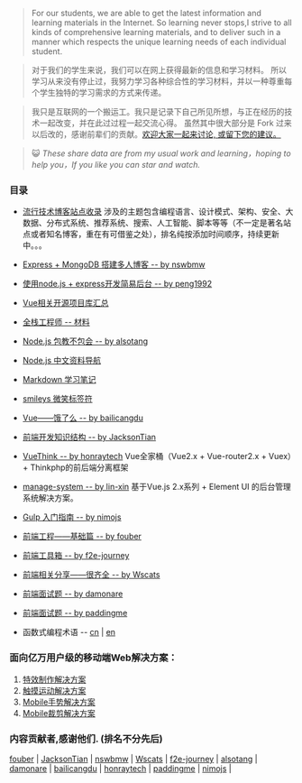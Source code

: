 > For our students, we are able to get the latest information and learning materials in the Internet.
So learning never stops,I strive to all kinds of comprehensive learning materials, and to deliver such in a manner which respects the unique learning needs of each individual student.

> 对于我们的学生来说，我们可以在网上获得最新的信息和学习材料。
所以学习从来没有停止过，我努力学习各种综合性的学习材料，并以一种尊重每个学生独特的学习需求的方式来传递。

> 我只是互联网的一个搬运工。我只是记录下自己所见所想，与正在经历的技术一起改变，并在此过过程一起交流心得。 虽然其中很大部分是 Fork 过来以后改的，感谢前辈们的贡献。[欢迎大家一起来讨论, 或留下您的建议。](https://gitee.com/vsery/learning/issues/new)

> :smiley_cat: _These share data are from my usual work and learning，hoping to help you，If you like you can star and watch._

### 目录
* [流行技术博客站点收录](/blog/README.md)
涉及的主题包含编程语言、设计模式、架构、安全、大数据、分布式系统、推荐系统、搜索、人工智能、脚本等等（不一定是著名站点或者知名博客，重在有可借鉴之处），排名纯按添加时间顺序，持续更新中。。。

* [Express + MongoDB 搭建多人博客 -- by nswbmw](/blogs/README.md)
* [使用node.js + express开发简易后台 -- by peng1992](/express/README.md)
* [Vue相关开源项目库汇总](/vue/README.md)
* [全栈工程师 -- 材料](/full-stack/README.md)
* [Node.js 包教不包会 -- by alsotang](/node-books/README.md)
* [Node.js 中文资料导航](/node-link/README.md)
* [Markdown 学习笔记](/markdown/README.md)
* [smileys 微笑标签符](/smileys/README.md)
* [Vue——饿了么 -- by bailicangdu](https://github.com/bailicangdu/vue2-elm/)
* [前端开发知识结构 -- by JacksonTian](/frontend-knowledge-structure/README.md)
* [VueThink -- by honraytech](https://github.com/honraytech/VueThink)
Vue全家桶（Vue2.x + Vue-router2.x + Vuex）+ Thinkphp的前后端分离框架
* [manage-system -- by lin-xin](https://github.com/lin-xin/manage-system/)
基于Vue.js 2.x系列 + Element UI 的后台管理系统解决方案。
* [Gulp 入门指南 -- by nimojs](https://github.com/nimojs/gulp-book)
* [前端工程——基础篇 -- by fouber](https://github.com/fouber/blog)
* [前端工具箱 -- by f2e-journey](/tool/README.md)
* [前端相关分享——很齐全 -- by Wscats](/frontend-share/README.md)
* [前端面试题 -- by damonare ](/subject/README.md)
* [前端面试题 -- by paddingme](https://github.com/paddingme/Front-end-Web-Development-Interview-Question)

* 函数式编程术语 -- [cn](https://github.com/shfshanyue/fp-jargon-zh) |
[en](https://github.com/hemanth/functional-programming-jargon)

### 面向亿万用户级的移动端Web解决方案：
1. [特效制作解决方案](http://alloyteam.github.io/AlloyTouch/transformjs/)
2. [触摸运动解决方案](https://github.com/AlloyTeam/AlloyTouch)
3. [Mobile手势解决方案](https://github.com/AlloyTeam/AlloyFinger)
4. [Mobile裁剪解决方案](https://github.com/AlloyTeam/AlloyFinger/tree/master/alloy_crop)

### 内容贡献者,感谢他们. (排名不分先后)
[fouber](https://github.com/fouber) |
[JacksonTian](https://github.com/JacksonTian) |
[nswbmw](https://github.com/nswbmw) |
[Wscats](https://github.com/Wscats) |
[f2e-journey](https://github.com/f2e-journey) |
[alsotang](https://github.com/alsotang) |
[damonare](https://github.com/damonare) |
[bailicangdu](https://github.com/bailicangdu) |
[honraytech](https://github.com/honraytech) |
[paddingme](https://github.com/paddingme) |
[nimojs](https://github.com/nimojs) |


